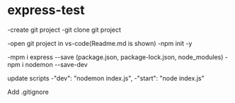 # express-test
-create git project
-git clone git project

-open git project in vs-code(Readme.md is shown)
-npm init -y

-mpm i express --save (package.json, package-lock.json, node_modules)
-npm i nodemon --save-dev

update scripts
-"dev": "nodemon index.js",
-"start": "node index.js"

Add .gitignore